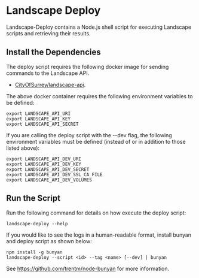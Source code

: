 # Landscape Deploy

Landscape-Deploy contains a Node.js shell script for executing Landscape
scripts and retrieving their results.

## Install the Dependencies

The deploy script requires the following docker image for sending commands to
the Landscape API.

- [CityOfSurrey/landscape-api](https://github.com/CityofSurrey/landscape-api).

The above docker container requires the following environment variables to
be defined:

```
export LANDSCAPE_API_URI
export LANDSCAPE_API_KEY
export LANDSCAPE_API_SECRET
```

If you are calling the deploy script with the --dev flag, the following
environment variables must be defined (instead of or in addition to those
listed above):

```
export LANDSCAPE_API_DEV_URI
export LANDSCAPE_API_DEV_KEY
export LANDSCAPE_API_DEV_SECRET
export LANDSCAPE_API_DEV_SSL_CA_FILE
export LANDSCAPE_API_DEV_VOLUMES
```

## Run the Script

Run the following command for details on how execute the deploy script:

```
landscape-deploy --help
```

If you would like to see the logs in a human-readable format, install bunyan
and deploy script as shown below:

```
npm install -g bunyan
landscape-deploy --script <id> --tag <name> [--dev] | bunyan
```

See https://github.com/trentm/node-bunyan for more information.